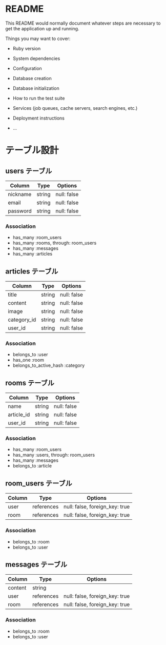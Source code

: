 # README

This README would normally document whatever steps are necessary to get the
application up and running.

Things you may want to cover:

* Ruby version

* System dependencies

* Configuration

* Database creation

* Database initialization

* How to run the test suite

* Services (job queues, cache servers, search engines, etc.)

* Deployment instructions

* ...


# テーブル設計

## users テーブル

| Column   | Type   | Options     |
| -------- | ------ | ----------- |
| nickname | string | null: false |
| email    | string | null: false |
| password | string | null: false |

### Association

- has_many :room_users
- has_many :rooms, through: room_users
- has_many :messages
- has_many :articles


## articles テーブル

| Column      | Type   | Options     |
| ----------- | ------ | ----------- |
| title       | string | null: false |
| content     | string | null: false |
| image       | string | null: false |
| category_id | string | null: false |
| user_id     | string | null: false |

### Association
- belongs_to :user
- has_one :room
- belongs_to_active_hash :category

## rooms テーブル

| Column     | Type   | Options     |
| ---------- | ------ | ----------- |
| name       | string | null: false |
| article_id | string | null: false |
| user_id    | string | null: false |

### Association

- has_many :room_users
- has_many :users, through: room_users
- has_many :messages
- belongs_to :article

## room_users テーブル

| Column | Type       | Options                        |
| ------ | ---------- | ------------------------------ |
| user   | references | null: false, foreign_key: true |
| room   | references | null: false, foreign_key: true |

### Association

- belongs_to :room
- belongs_to :user

## messages テーブル

| Column  | Type       | Options                        |
| ------- | ---------- | ------------------------------ |
| content | string     |                                |
| user    | references | null: false, foreign_key: true |
| room    | references | null: false, foreign_key: true |

### Association

- belongs_to :room
- belongs_to :user
